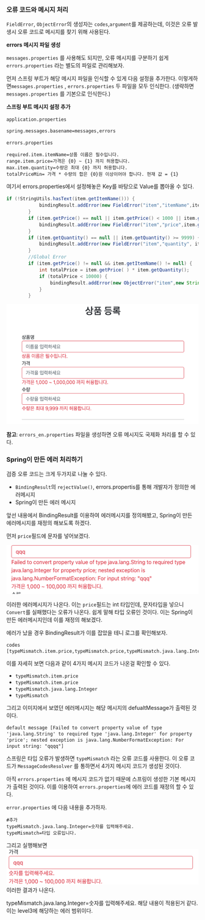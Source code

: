 ### 오류 코드와 메시지 처리

`FieldError`, `ObjectError`의 생성자는 `codes`,`argument`를 제공하는데, 이것은 오류 발생시 오류 코드로 메시지를 찾기 위해 사용된다.


**errors 메시지 파일 생성**

`messages.properties` 를 사용해도 되지만, 오류 메시지를 구분하기 쉽게 `errors.properties` 라는 별도의 파일로 관리해보자.


먼저 스프링 부트가 해당 메시지 파일을 인식할 수 있게 다음 설정을 추가한다. 이렇게하면`messages.properties` , `errors.properties` 두 파일을 모두 인식한다. (생략하면`messages.properties` 를 기본으로 인식한다.)



**스프링 부트 메시지 설정 추가**

`application.properties`
```properties
spring.messages.basename=messages,errors
```


`errors.properties`

```properties
required.item.itemName=상품 이름은 필수입니다.
range.item.price=가격은 {0} ~ {1} 까지 허용합니다.
max.item.quantity=수량은 최대 {0} 까지 허용합니다.
totalPriceMin= 가격 * 수량의 합은 {0}원 이상이어야 합니다. 현재 값 = {1}
```
여기서 errors.properties에서 설정해놓은 Key를 바탕으로 Value를 뽑아올 수 있다.

```java
if (!StringUtils.hasText(item.getItemName())) {
            bindingResult.addError(new FieldError("item","itemName",item.getItemName(),false, new String[]{"required.item.itemName"},null,null));
        }
        if (item.getPrice() == null || item.getPrice() < 1000 || item.getPrice() > 10000000) {
            bindingResult.addError(new FieldError("item","price",item.getPrice(),false, new String[]{"range.item.price"},new Object[]{1000,1000000},null));
        }
        if (item.getQuantity() == null || item.getQuantity() >= 9999) {
            bindingResult.addError(new FieldError("item","quantity", item.getQuantity(),false, new String[]{"max.item.quantity"},new Object[]{9999},null));
        }
        //Global Error
        if (item.getPrice() != null && item.getItemName() != null) {
            int totalPrice = item.getPrice( ) * item.getQuantity();
            if (totalPrice < 10000) {
                bindingResult.addError(new ObjectError("item",new String[]{"totalPriceMin"},new Object[]{10000,totalPrice},null));
            }
        }
```

![img.png](../hello/itemservice/web/validation/v2/img.png)

**참고**: `errors_en.properties` 파일을 생성하면 오류 메시지도 국제화 처리를 할 수 있다.


### Spring이 만든 에러 처리하기

검증 오류 코드는 크게 두가지로 나눌 수 있다.
- `BindingResult`의  `rejectValue()`, errors.propertis를 통해 개발자가 정의한 에러메시지
- Spring이 만든 에러 메시지

앞선 내용에서 BindingResult를 이용하여 에러메시지를 정의해봤고, Spring이 만든 에러메시지를 재정의 해보도록 하겠다.

먼저 `price`필드에 문자를 넣어보겠다.

![img_1.png](../hello/itemservice/web/validation/v2/img_1.png)

이러한 에러메시지가 나온다. 이는 `price`필드는 int 타입인데, 문자타입을 넣으니 `Convert`를 실패했다는 오류가 나온다. 쉽게 말해
타입 오류인 것이다. 이는 Spring이 만든 에러메시지인데 이를 재정의 해보겠다.


에러가 났을 경우 BindingResult가 이를 잡았을 테니 로그를 확인해보자.

```console
codes [typeMismatch.item.price,typeMismatch.price,typeMismatch.java.lang.Integer,typeMismatch];
```

이를 자세히 보면 다음과 같이 4가지 메시지 코드가 나온걸 확인할 수 있다.
- `typeMismatch.item.price`
- `typeMismatch.item.price`
- `typeMismatch.java.lang.Integer`
- `typeMismatch`

그리고 이미지에서 보였던 에러메시지는 해당 메시지의 defualtMessage가 출력된 것이다.
```console
default message [Failed to convert property value of type 'java.lang.String' to required type 'java.lang.Integer' for property 'price'; nested exception is java.lang.NumberFormatException: For input string: "qqqq"]
```

스프링은 타입 오류가 발생하면 `typeMismatch` 라는 오류 코드를 사용한다. 이 오류 코드가 `MessageCodesResolver` 를 통하면서 4가지 메시지 코드가 생성된 것이다.

아직 `errors.properties` 에 메시지 코드가 없기 때문에 스프링이 생성한 기본 메시지가 출력된 것이다. 이를 이용하여 `errors.properties`에 에러 코드를 재정의 할 수 있다.

`error.properties` 에 다음 내용을 추가하자.
```properties
#추가
typeMismatch.java.lang.Integer=숫자를 입력해주세요.
typeMismatch=타입 오류입니다.
```
그리고 실행해보면
![img_3.png](../hello/itemservice/web/validation/v2/img_3.png)
이러한 결과가 나온다.

typeMismatch.java.lang.Integer=숫자를 입력해주세요. 해당 내용이 적용된거 같다. 이는 level3에 해당하는 에러 범위이다.




